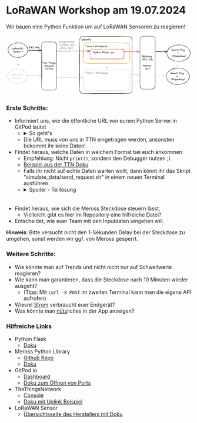 # LoRaWAN Workshop am 19.07.2024

Wir bauen eine Python Funktion um auf LoRaWAN Sensoren zu reagieren!

![overview.png](overview.png)

### Erste Schritte:
- Informiert uns, wie die öffentliche URL von eurem Python Server in GitPod lautet
    - <details><summary>So geht's</summary><img src="templates/02_gitpod_url.png" alt="Screenshot of the GitPod Workspace's Ports tab"></details>
    - Die URL muss von uns in TTN eingetragen werden, ansonsten bekommt ihr keine Daten!
- Findet heraus, welche Daten in welchem Format bei euch ankommen
    - Empfehlung: Nicht `print()`, sondern den Debugger nutzen ;)
    - [Beispiel aus der TTN Doku](https://www.thethingsindustries.com/docs/the-things-stack/concepts/data-formats/#uplink-messages)
    - Falls ihr nicht auf echte Daten warten wollt, dann könnt ihr das Skript "simulate_data/send_request.sh" in einem neuen Terminal ausführen.
    - <details><summary>Spoiler - Teillösung</summary><code>from Flask import json<br>print(request.json['uplink_message'])
  </code></details>
- Findet heraus, wie sich die Meross Steckdose steuern lässt.
    - Vielleicht gibt es hier im Repository eine hilfreiche Datei?
- Entscheidet, wie euer Team mit den Inputdaten umgehen will.

**Hinweis**: Bitte versucht nicht den 1-Sekunden Delay bei der Steckdose zu umgehen, sonst werden wir ggf. von Meross gesperrt.

### Weitere Schritte:
- Wie könnte man auf Trends und nicht nicht nur auf Schwellwerte reagieren?
- Wie kann man garantieren, dass die Steckdose nach 10 Minuten wieder ausgeht?
    - (Tipp: Mit `curl -X POST` im zweiten Terminal kann man die eigene API aufrufen)
- Wieviel [Strom](https://albertogeniola.github.io/MerossIot/quick-start.html#reading-sensors) verbraucht euer Endgerät?
- Was könnte man [nütz](https://www.geeksforgeeks.org/how-to-add-graphs-to-flask-apps/)liches in der App anzeigen?

### Hilfreiche Links

- Python Flask
  - [Doku](https://flask.palletsprojects.com/en/3.0.x/)
- Meross Python Library
  - [Github Repo](https://github.com/albertogeniola/MerossIot)
  - [Doku](https://albertogeniola.github.io/MerossIot/)
- GitPod.io
  - [Dashboard](https://gitpod.io/workspaces)
  - [Doku zum Öffnen von Ports](https://www.gitpod.io/docs/configure/workspaces/ports)
- TheThingsNetwork
  - [Console](https://eu1.cloud.thethings.network/console/applications)
  - [Doku mit Uplink Beispiel](https://www.thethingsindustries.com/docs/the-things-stack/concepts/data-formats/#uplink-messages)
- LoRaWAN Sensor
  - [Übersichtsseite des Herstellers mit Doku](https://www.elsys.se/en/ers-co2/)
